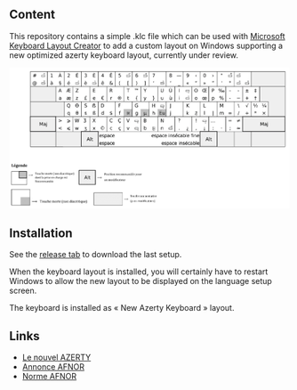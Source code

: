 ## Content

This repository contains a simple .klc file which can be used with [Microsoft Keyboard Layout Creator](https://www.microsoft.com/en-us/download/details.aspx?id=22339)
to add a custom layout on Windows supporting a new optimized azerty keyboard layout, currently under review.

![](./refs/main_layout.png)

## Installation

See the [release tab](./releases) to download the last setup.

When the keyboard layout is installed, you will certainly have to restart Windows to allow the new layout to be displayed on the language setup screen.

The keyboard is installed as « New Azerty Keyboard » layout.

## Links

- [Le nouvel AZERTY](http://norme-azerty.fr/)
- [Annonce AFNOR](https://www.afnor.org/presse_avril2019/clavier-francais-norme-volontaire-pour-faciliter-ecriture/)
- [Norme AFNOR](https://www.boutique.afnor.org/norme/nf-z71-300/interfaces-utilisateurs-dispositions-de-clavier-bureautique-francais/article/901594/fa188960)
